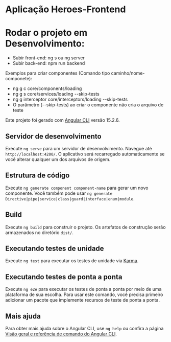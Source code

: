# Aplicação Heroes-Frontend

# Rodar o projeto em Desenvolvimento:

- Subir front-end: ng s ou ng server
- Subir back-end: npm run backend

Exemplos para criar componentes (Comando tipo caminho/nome-componete):

- ng g c core/components/loading
- ng g s core/services/loading --skip-tests
- ng g interceptor core/interceptors/loading --skip-tests
- O parâmetro (--skip-tests) ao criar o componente não cria o arquivo de teste

Este projeto foi gerado com [Angular CLI](https://github.com/angular/angular-cli) versão 15.2.6.

## Servidor de desenvolvimento

Execute `ng serve` para um servidor de desenvolvimento. Navegue até `http://localhost:4200/`. O aplicativo será recarregado automaticamente se você alterar qualquer um dos arquivos de origem.

## Estrutura de código

Execute `ng generate component component-name` para gerar um novo componente. Você também pode usar `ng generate Directive|pipe|service|class|guard|interface|enum|module`.

## Build

Execute `ng build` para construir o projeto. Os artefatos de construção serão armazenados no diretório `dist/`.

## Executando testes de unidade

Execute `ng test` para executar os testes de unidade via [Karma](https://karma-runner.github.io).

## Executando testes de ponta a ponta

Execute `ng e2e` para executar os testes de ponta a ponta por meio de uma plataforma de sua escolha. Para usar este comando, você precisa primeiro adicionar um pacote que implemente recursos de teste de ponta a ponta.

## Mais ajuda

Para obter mais ajuda sobre o Angular CLI, use `ng help` ou confira a página [Visão geral e referência de comando do Angular CLI](https://angular.io/cli).
